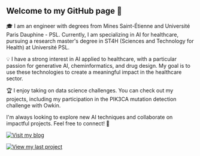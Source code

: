 ## Welcome to my GitHub page 👋

🎓 I am an engineer with degrees from Mines Saint-Étienne and Université Paris Dauphine - PSL. Currently, I am specializing in AI for healthcare, pursuing a research master's degree in ST4H (Sciences and Technology for Health) at Université PSL.

💡 I have a strong interest in AI applied to healthcare, with a particular passion for generative AI, cheminformatics, and drug design. My goal is to use these technologies to create a meaningful impact in the healthcare sector.

🏆 I enjoy taking on data science challenges. You can check out my projects, including my participation in the PIK3CA mutation detection challenge with Owkin.

I'm always looking to explore new AI techniques and collaborate on impactful projects. Feel free to connect! 🌱

[![Visit my blog](https://img.shields.io/badge/LinkedIn-0077B5?style=for-the-badge&logo=linkedin&logoColor=white)](https://www.linkedin.com/in/billel-aissani-84034a1b9)

[![View my last project](https://img.shields.io/badge/LinkedIn-0077B5?style=for-the-badge&logo=linkedin&logoColor=white)](https://www.linkedin.com/in/billel-aissani-84034a1b9)
